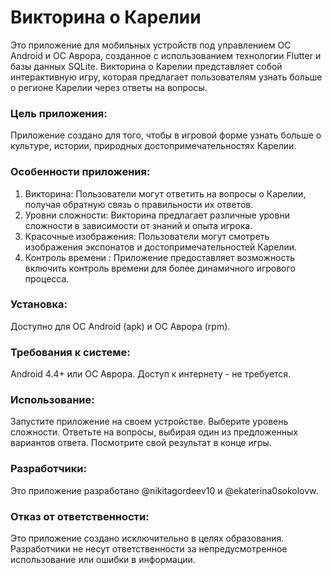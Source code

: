 # Викторина о Карелии

Это приложение для мобильных устройств под управлением ОС Android и ОС Аврора, созданное с использованием технологии Flutter и базы данных SQLite. Викторина о Карелии представляет собой интерактивную игру, которая предлагает пользователям узнать больше о регионе Карелии через ответы на вопросы.


### Цель приложения:
Приложение создано для того, чтобы в игровой форме узнать больше о культуре, истории, природных достопримечательностях Карелии.

### Особенности приложения:
1. Викторина: Пользователи могут ответить на вопросы о Карелии, получая обратную связь о правильности их ответов.
2. Уровни сложности: Викторина предлагает различные уровни сложности в зависимости от знаний и опыта игрока.
3. Красочные изображения: Пользователи могут смотреть изображения экспонатов и достопримечательностей Карелии.
4. Контроль времени : Приложение предоставляет возможность включить контроль времени для более динамичного игрового процесса.

### Установка:
Доступно для ОС Android (apk) и ОС Аврора (rpm).

###  Требования к системе:
Android 4.4+ или ОС Аврора.
Доступ к интернету - не требуется.

### Использование:
Запустите приложение на своем устройстве.
Выберите уровень сложности.
Ответьте на вопросы, выбирая один из предложенных вариантов ответа.
Посмотрите свой результат в конце игры.

### Разработчики:
Это приложение разработано @nikitagordeev10 и @ekaterina0sokolovw.

### Отказ от ответственности:
Это приложение создано исключительно в целях образования. Разработчики не несут ответственности за непредусмотренное использование или ошибки в информации.